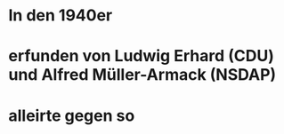 
# In den 1940er 
# erfunden von Ludwig Erhard (CDU) und Alfred Müller-Armack (NSDAP)
# alleirte gegen so